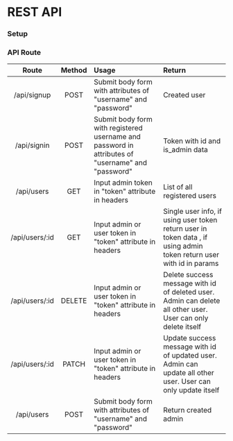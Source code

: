 # REST API

### Setup
### API Route

|Route | Method | Usage | Return |
|:---:| :---: | :--- | :--- |
|/api/signup |POST | Submit body form with attributes of "username" and "password" | Created user |
|/api/signin |POST | Submit body form with registered username and password in attributes of "username" and "password" | Token with id and is_admin data |
|/api/users | GET | Input admin token in "token" attribute in headers | List of all registered users |
|/api/users/:id | GET | Input admin or user token in "token" attribute in headers | Single user info, if using user token return user in token data , if using admin token return user with id in params|
|/api/users/:id | DELETE | Input admin or user token in "token" attribute in headers  | Delete success message with id of deleted user. Admin can delete all other user. User can only delete itself |
|/api/users/:id | PATCH | Input admin or user token in "token" attribute in headers | Update success message with id of updated user. Admin can update all other user. User can only update itself |
|/api/users |POST| Submit body form with attributes of "username" and "password" | Return created admin |
